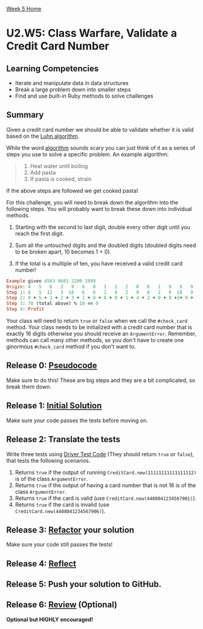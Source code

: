 [Week 5 Home](../)

# U2.W5: Class Warfare, Validate a Credit Card Number

## Learning Competencies
- Iterate and manipulate data in data structures
- Break a large problem down into smaller steps
- Find and use built-in Ruby methods to solve challenges


## Summary
Given a credit card number we should be able to validate whether it is valid based on the [Luhn algorithm](http://en.wikipedia.org/wiki/Luhn_algorithm).

While the word [algorithm](http://en.wikipedia.org/wiki/Algorithm) sounds scary you can just think of it as a series of steps you use to solve a specific problem.  An example algorithm:

>1. Heat water until boiling
>2. Add pasta
>3. If pasta is cooked, strain

If the above steps are followed we get cooked pasta!

For this challenge, you will need to break down the algorithm into the following steps. You will probably want to break these down into individual methods.

1. Starting with the second to last digit, double every other digit until you reach the first digit.

2. Sum all the untouched digits and the doubled digits (doubled digits need to be broken apart, 10 becomes 1 + 0).

3. If the total is a multiple of ten, you have received a valid credit card number!

```ruby
Example given 4563 9601 2200 1999
Origin: 4   5   6   3   9   6   0   1   2   2   0   0   1   9   9   9
Step 1: 8   5  12   3  18   6   0   1   4   2   0   0   2   9  18   9
Step 2: 8 + 5 + 1 + 2 + 3 + 1 + 8 + 6 + 0 + 1 + 4 + 2 + 0 + 0 +2+ 9 + 1 + 8 + 9
Step 3: 70 (total above) % 10 == 0
Step 4: Profit
```

Your class will need to return `true` or `false` when we call the `#check_card` method. Your class needs to be initialized with a credit card number that is exactly 16 digits otherwise you should receive an `ArgumentError`. Remember, methods can call many other methods, so you don't have to create one ginormous `#check_card` method if you don't want to.

## Release 0: [Pseudocode](https://github.com/Devbootcamp/phase-0-handbook/blob/master/coding-references/pseudocode.md)

Make sure to do this! These are big steps and they are a bit complicated, so break them down.

## Release 1: [Initial Solution](https://github.com/Devbootcamp/phase-0-handbook/blob/master/coding-references/initial-solution.md)

Make sure your code passes the tests before moving on.

## Release 2: Translate the tests

Write three tests using [Driver Test Code](https://github.com/Devbootcamp/phase-0-handbook/blob/master/coding-references/driver-code.md) (They should return `true` or `false`), that tests the following scenarios.
1. Returns `true` if the output of running `CreditCard.new(11111111111111112)` is of the class `ArgumentError`.
2. Returns `true` if the output of having a card number that is not 16 is of the class `ArgumentError`.
3. Returns `true` if the card is valid (use `CreditCard.new(4408041234567901)`).
4. Returns `true` if the card is invalid (use `CreditCard.new(4408041234567906)`).

## Release 3: [Refactor](https://github.com/Devbootcamp/phase-0-handbook/blob/master/coding-references/refactoring.md) your solution

Make sure your code still passes the tests!

## Release 4: [Reflect](https://github.com/Devbootcamp/phase-0-handbook/blob/master/coding-references/reflection-guidelines.md)

## Release 5: Push your solution to GitHub.

## Release 6: [Review](https://github.com/Devbootcamp/phase-0-handbook/blob/master/coding-references/review.md) (Optional)
**Optional but HIGHLY encouraged!**
